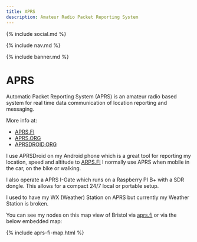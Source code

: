 ```yaml
---
title: APRS
description: Amateur Radio Packet Reporting System
---
```


{% include social.md %}

{% include nav.md %}

{% include banner.md %}

# APRS

Automatic Packet Reporting System (APRS) is an amateur radio based system for real time data communication of location reporting and messaging.

More info a﻿t:

* [APRS.FI](APRS.FI)
* [APRS.ORG](APRS.ORG)
* ﻿﻿﻿﻿﻿﻿﻿﻿﻿[APRSDROID.ORG](APRSDROID.ORG)

I use APRSDroid on my Android phone which is a great tool for reporting my location, speed and altitude to [ARPS.FI](ARPS.FI) I normally use APRS when mobile in the car, on the bike or walking.

I also operate a APRS I-Gate which runs on a Raspberry PI B+ with a SDR dongle. This allows for a compact 24/7 local or portable setup.

I used to have my WX (Weather) Station on APRS but currently my Weather Station is broken.

You can see my nodes on this map view of Bristol via [aprs.fi](https://aprs.fi/#!mt=roadmap&z=11&lat=51.4829&lng=-2.6549&timerange=3600) or via the below embedded map:

{% include aprs-fi-map.html %}
